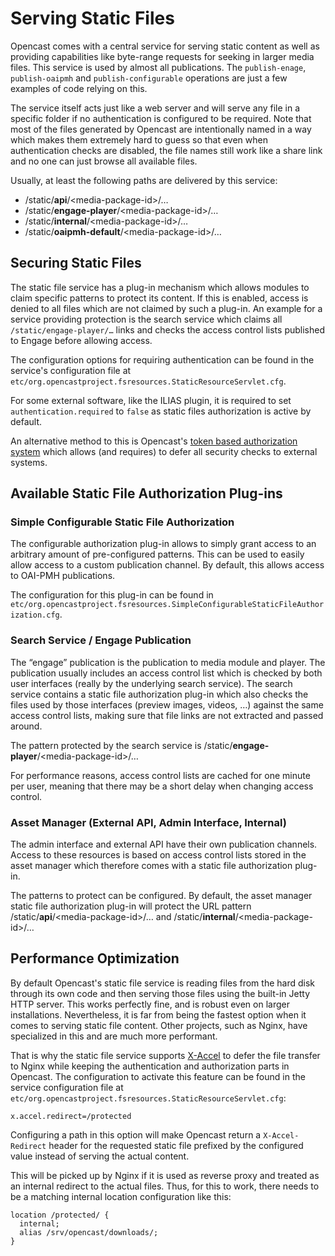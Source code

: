 Serving Static Files
====================

Opencast comes with a central service for serving static content as well as providing capabilities like byte-range
requests for seeking in larger media files. This service is used by almost all publications. The `publish-enage`,
`publish-oaipmh` and `publish-configurable` operations are just a few examples of code relying on this.

The service itself acts just like a web server and will serve any file in a specific folder if no authentication is
configured to be required. Note that most of the files generated by Opencast are intentionally named in a way which
makes them extremely hard to guess so that even when authentication checks are disabled, the file names still work like
a share link and no one can just browse all available files.

Usually, at least the following paths are delivered by this service:

- /static/**api**/<media-package-id\>/…
- /static/**engage-player**/<media-package-id\>/…
- /static/**internal**/<media-package-id\>/…
- /static/**oaipmh-default**/<media-package-id\>/…


Securing Static Files
---------------------

The static file service has a plug-in mechanism which allows modules to claim specific patterns to protect its content.
If this is enabled, access is denied to all files which are not claimed by such a plug-in. An example for a
service providing protection is the search service which claims all `/static/engage-player/…` links and checks the
access control lists published to Engage before allowing access.

The configuration options for requiring authentication can be found in the service's configuration file at
`etc/org.opencastproject.fsresources.StaticResourceServlet.cfg`.

For some external software, like the ILIAS plugin, it is required to set `authentication.required` to `false` as static files authorization is active by default.

An alternative method to this is Opencast's [token based authorization system](stream-security/stream-security-config.md) which allows (and
requires) to defer all security checks to external systems.


Available Static File Authorization Plug-ins
--------------------------------------------

### Simple Configurable Static File Authorization

The configurable authorization plug-in allows to simply grant access to an arbitrary amount of pre-configured patterns.
This can be used to easily allow access to a custom publication channel. By default, this allows access to OAI-PMH
publications.

The configuration for this plug-in can be found in
`etc/org.opencastproject.fsresources.SimpleConfigurableStaticFileAuthorization.cfg`.


### Search Service / Engage Publication

The “engage” publication is the publication to media module and player. The publication usually includes an access
control list which is checked by both user interfaces (really by the underlying search service). The search service
contains a static file authorization plug-in which also checks the files used by those interfaces (preview images,
videos, …) against the same access control lists, making sure that file links are not extracted and passed around.

The pattern protected by the search service is /static/**engage-player**/<media-package-id\>/…

For performance reasons, access control lists are cached for one minute per user, meaning that there may be a short
delay when changing access control.


### Asset Manager (External API, Admin Interface, Internal)

The admin interface and external API have their own publication channels. Access to these resources is based on access
control lists stored in the asset manager which therefore comes with a static file authorization plug-in.

The patterns to protect can be configured. By default, the asset manager static file authorization plug-in will protect
the URL pattern  /static/**api**/<media-package-id\>/… and /static/**internal**/<media-package-id\>/…


Performance Optimization
------------------------

By default Opencast's static file service is reading files from the hard disk through its own code and then serving
those files using the built-in Jetty HTTP server. This works perfectly fine, and is robust even on larger installations.
Nevertheless, it is far from being the fastest option when it comes to serving static file content. Other projects, such
as Nginx, have specialized in this and are much more performant.

That is why the static file service supports [X-Accel](https://nginx.com/resources/wiki/start/topics/examples/x-accel/)
to defer the file transfer to Nginx while keeping the authentication and authorization parts in Opencast. The
configuration to activate this feature can be found in the service configuration file at
`etc/org.opencastproject.fsresources.StaticResourceServlet.cfg`:

```properties
x.accel.redirect=/protected
```

Configuring a path in this option will make Opencast return a `X-Accel-Redirect` header for the requested static file
prefixed by the configured value instead of serving the actual content.

This will be picked up by Nginx if it is used as reverse proxy and treated as an internal redirect to the actual files.
Thus, for this to work, there needs to be a matching internal location configuration like this:

```
location /protected/ {
  internal;
  alias /srv/opencast/downloads/;
}
```
